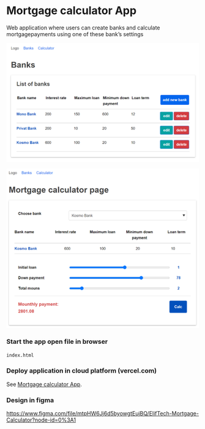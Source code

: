 # Mortgage calculator App

Web application where users can create banks and calculate mortgagepayments using one of these bank’s settings


 ![Demos Screenshots](img/Page-Banks.png)
 
  ![Demos Screenshots](img/Page-Calc.png)

### Start the app open file in browser
```bash
index.html
```

### Deploy application in cloud platform (vercel.com)
See [Mortgage calculator App](https://mortgage-calculator-eta.vercel.app/).

### Design in figma
https://www.figma.com/file/mtpHW6Jj6d5byowgtEujBQ/ElifTech-Mortgage-Calculator?node-id=0%3A1
